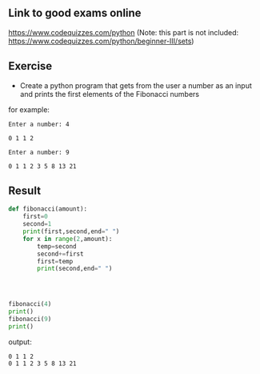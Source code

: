 ## Link to good exams online
https://www.codequizzes.com/python
(Note: this part is not included: https://www.codequizzes.com/python/beginner-III/sets)

## Exercise
* Create a python program that gets from the user a number as an input and prints the first elements of the Fibonacci numbers

for example:
```
Enter a number: 4

0 1 1 2
```

```
Enter a number: 9

0 1 1 2 3 5 8 13 21
```

## Result
```python
def fibonacci(amount):
    first=0
    second=1
    print(first,second,end=" ")
    for x in range(2,amount):
        temp=second
        second+=first
        first=temp
        print(second,end=" ")




fibonacci(4)
print()
fibonacci(9)
print()
```

output:
```
0 1 1 2 
0 1 1 2 3 5 8 13 21 
```
